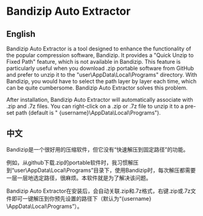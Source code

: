 ﻿# Bandizip Auto Extractor

## English

Bandizip Auto Extractor is a tool designed to enhance the functionality of the popular compression
software, Bandizip. It provides a "Quick Unzip to Fixed Path" feature, which is not available in
Bandizip. This feature is particularly useful when you download .zip portable software from GitHub
and prefer to unzip it to the "user\AppData\Local\Programs" directory. With Bandizip, you would have
to select the path layer by layer each time, which can be quite cumbersome. Bandizip Auto Extractor
solves this problem.

After installation, Bandizip Auto Extractor will automatically associate with .zip and .7z files.
You can right-click on a .zip or .7z file to unzip it to a pre-set path (default is "
{username}\AppData\Local\Programs").

## 中文

Bandizip是一个很好用的压缩软件，但它没有“快速解压到固定路径”的功能。

例如，从github下载.zip的portable软件时，我习惯解压到“user\AppData\Local\Programs”目录下，使用Bandizip时，每次解压都需要一层一层地选定路径，很麻烦。本软件就是为了解决该问题。

Bandizip Auto Extractor在安装后，会自动关联.zip和.7z格式，右键.zip或.7z文件即可一键解压到你预先设置的路径下（默认为“{username}
\AppData\Local\Programs”）。
